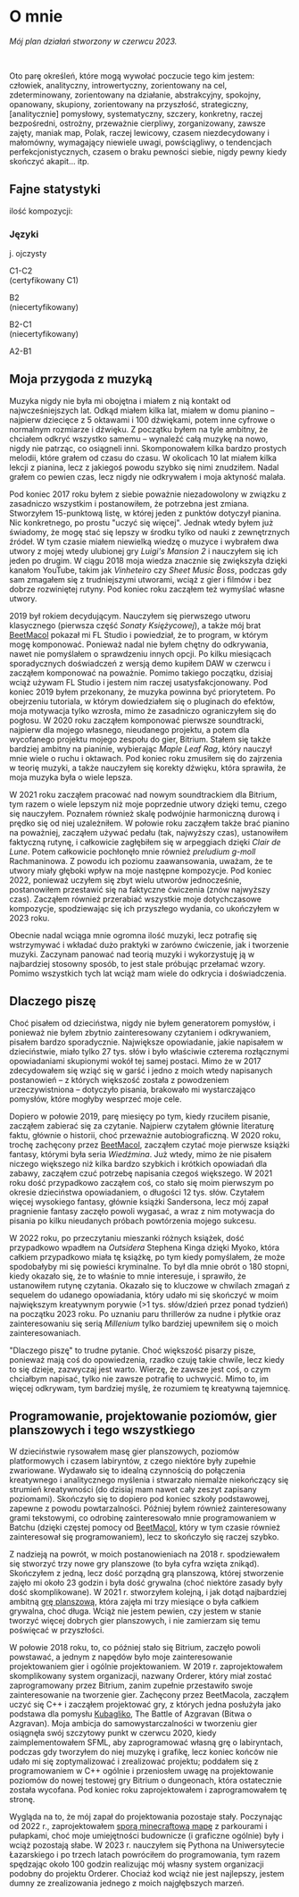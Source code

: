 <BackToOther></BackToOther>

# O mnie

<MdImage img="about3.png" alt="Plan of Actions – June 2023"></MdImage>

*Mój plan działań stworzony w czerwcu 2023.*

<br />

Oto parę określeń, które mogą wywołać poczucie tego kim jestem: człowiek, analityczny, introwertyczny, zorientowany na cel, zdeterminowany, zorientowany na działanie, abstrakcyjny, spokojny, opanowany, skupiony, zorientowany na przyszłość, strategiczny, [analitycznie] pomysłowy, systematyczny, szczery, konkretny, raczej bezpośredni, ostrożny, przeważnie cierpliwy, zorganizowany, zawsze zajęty, maniak map, Polak, raczej lewicowy, czasem niezdecydowany i małomówny, wymagający niewiele uwagi, powściągliwy, o tendencjach perfekcjonistycznych, czasem o braku pewności siebie, nigdy pewny kiedy skończyć akapit... itp.

## Fajne statystyki

ilość kompozycji:
<!-- time spent doing things -->

### Języki

<!-- <div class="flex flex-row space-x-1 gap-5"> -->

<div class="grid grid-cols-5 gap-2 mt-2 mb-4 ml-5 mr-5">

<div class="flex flex-col mx-auto text-center items-center text-main">

<MdImage img="lang/pl.png" height=50></MdImage>

<div>
j. ojczysty
</div>

</div>

<div class="flex flex-col mx-auto text-center items-center text-main">

<MdImage img="lang/en.png" height=50></MdImage>
<div>C1-C2</div>
<div>(certyfikowany C1)</div>

</div>

<div class="flex flex-col mx-auto text-center items-center text-main">

<MdImage img="lang/es.png" height=50></MdImage>
<div>B2</div>
<div>(niecertyfikowany)</div>

</div>

<div class="flex flex-col mx-auto text-center items-center text-main">

<MdImage img="lang/ru.png" height=50></MdImage>
<div>B2-C1</div>
<div>(niecertyfikowany)</div>

</div>

<div class="flex flex-col mx-auto text-center items-center text-main">

<MdImage img="lang/ua.png" height=50></MdImage>
<div>A2-B1</div>

</div>

</div>

## Moja przygoda z muzyką

Muzyka nigdy nie była mi obojętna i miałem z nią kontakt od najwcześniejszych lat. Odkąd miałem kilka lat, miałem w domu pianino – najpierw dziecięce z 5 oktawami i 100 dźwiękami, potem inne cyfrowe o normalnym rozmiarze i dźwięku. Z początku byłem na tyle ambitny, że chciałem odkryć wszystko samemu – wynaleźć całą muzykę na nowo, nigdy nie patrząc, co osiągneli inni. Skomponowałem kilka bardzo prostych melodii, które grałem od czasu do czasu. W okolicach 10 lat miałem kilka lekcji z pianina, lecz z jakiegoś powodu szybko się nimi znudziłem. Nadal grałem co pewien czas, lecz nigdy nie odkrywałem i moja aktyność malała.

Pod koniec 2017 roku byłem z siebie poważnie niezadowolony w związku z zasadniczo wszystkim i postanowiłem, że potrzebna jest zmiana. Stworzyłem 15-punktową listę, w której jeden z punktów dotyczył pianina. Nic konkretnego, po prostu "uczyć się więcej". Jednak wtedy byłem już świadomy, że mogę stać się lepszy w środku tylko od nauki z zewnętrznych źródeł. W tym czasie miałem niewielką wiedzę o muzyce i wybrałem dwa utwory z mojej wtedy ulubionej gry *Luigi's Mansion 2* i nauczyłem się ich jeden po drugim. W ciągu 2018 moja wiedza znacznie się zwiększyła dzięki kanałom YouTube, takim jak *Vinheteiro* czy *Sheet Music Boss*, podczas gdy sam zmagałem się z trudniejszymi utworami, wciąż z gier i filmów i bez dobrze rozwiniętej rutyny. Pod koniec roku zacząłem też wymyślać własne utwory.

2019 był rokiem decydującym. Nauczyłem się pierwszego utworu klasycznego (pierwsza część *Sonaty Księżycowej*), a także mój brat [BeetMacol](https://beetmacol.com) pokazał mi FL Studio i powiedział, że to program, w którym mogę komponować. Ponieważ nadal nie byłem chętny do odkrywania, nawet nie pomyślałem o sprawdzeniu innych opcji. Po kilku miesiącach sporadycznych doświadczeń z wersją demo kupiłem DAW w czerwcu i zacząłem komponować na poważnie. Pomimo takiego początku, dzisiaj wciąż używam FL Studio i jestem nim raczej usatysfakcjonowany. Pod koniec 2019 byłem przekonany, że muzyka powinna być priorytetem. Po obejrzeniu tutoriala, w którym dowiedziałem się o pluginach do efektów, moja motywacja tylko wzrosła, mimo że zasadniczo ograniczyłem się do pogłosu. W 2020 roku zacząłem komponować pierwsze soundtracki, najpierw dla mojego własnego, nieudanego projektu, a potem dla wycofanego projektu mojego zespołu do gier, Bitrium. Stałem się także bardziej ambitny na pianinie, wybierając *Maple Leaf Rag*, który nauczył mnie wiele o ruchu i oktawach. Pod koniec roku zmusiłem się do zajrzenia w teorię muzyki, a także nauczyłem się korekty dźwięku, która sprawiła, że moja muzyka była o wiele lepsza.

W 2021 roku zacząłem pracować nad nowym soundtrackiem dla Bitrium, tym razem o wiele lepszym niż moje poprzednie utwory dzięki temu, czego się nauczyłem. Poznałem również skalę podwójnie harmoniczną durową i prędko się od niej uzależniłem. W połowie roku zacząłem także brać pianino na poważniej, zacząłem używać pedału (tak, najwyższy czas), ustanowiłem faktyczną rutynę, i całkowicie zagłębiłem się w arpeggiach dzięki *Clair de Lune*. Potem całkowicie pochłonęło mnie również *preludium g-moll* Rachmaninowa. Z powodu ich poziomu zaawansowania, uważam, że te utwory miały głęboki wpływ na moje następne kompozycje. Pod koniec 2022, ponieważ uczyłem się zbyt wielu utworów jednocześnie, postanowiłem przestawić się na faktyczne ćwiczenia (znów najwyższy czas). Zacząłem również przerabiać wszystkie moje dotychczasowe kompozycje, spodziewając się ich przyszłego wydania, co ukończyłem w 2023 roku. 

Obecnie nadal wciąga mnie ogromna ilość muzyki, lecz potrafię się wstrzymywać i wkładać dużo praktyki w zarówno ćwiczenie, jak i tworzenie muzyki. Zaczynam panować nad teorią muzyki i wykorzystuję ją w najbardziej stosowny sposób, to jest stale próbując przełamać wzory. Pomimo wszystkich tych lat wciąż mam wiele do odkrycia i doświadczenia.

## Dlaczego piszę

Choć pisałem od dzieciństwa, nigdy nie byłem generatorem pomysłów, i ponieważ nie byłem zbytnio zainteresowany czytaniem i odkrywaniem, pisałem bardzo sporadycznie. Największe opowiadanie, jakie napisałem w dzieciństwie, miało tylko 27 tys. słów i było właściwie czterema rozłącznymi opowiadaniami skupionymi wokół tej samej postaci. Mimo że w 2017 zdecydowałem się wziąć się w garść i jedno z moich wtedy napisanych postanowień – z których większość została z powodzeniem urzeczywistniona – dotyczyło pisania, brakowało mi wystarczająco pomysłów, które mogłyby wesprzeć moje cele.

Dopiero w połowie 2019, parę miesięcy po tym, kiedy rzuciłem pisanie, zacząłem zabierać się za czytanie. Najpierw czytałem głównie literaturę faktu, głównie o historii, choć przeważnie autobiograficzną. W 2020 roku, trochę zachęcony przez [BeetMacol](https://beetmacol.com), zacząłem czytać moje pierwsze książki fantasy, którymi była seria *Wiedźmina*. Już wtedy, mimo że nie pisałem niczego większego niż kilka bardzo szybkich i krótkich opowiadań dla zabawy, zacząłem czuć potrzebę napisania czegoś większego. W 2021 roku dość przypadkowo zacząłem coś, co stało się moim pierwszym po okresie dzieciństwa opowiadaniem, o długości 12 tys. słów. Czytałem więcej wysokiego fantasy, głównie książki Sandersona, lecz mój zapał pragnienie fantasy zaczęło powoli wygasać, a wraz z nim motywacja do pisania po kilku nieudanych próbach powtórzenia mojego sukcesu.

W 2022 roku, po przeczytaniu mieszanki różnych książek, dość przypadkowo wpadłem na *Outsidera* Stephena Kinga dzięki Myoko, która całkiem przypadkowo miała tę książkę, po tym kiedy pomyślałem, że może spodobałyby mi się powieści kryminalne. To był dla mnie obrót o 180 stopni, kiedy okazało się, że to właśnie to mnie interesuje, i sprawiło, że ustanowiłem rutynę czytania. Okazało się to kluczowe w chwilach zmagań z sequelem do udanego opowiadania, który udało mi się skończyć w moim największym kreatywnym porywie (>1 tys. słów/dzień przez ponad tydzień) na początku 2023 roku. Po uznaniu paru thrillerów za nudne i płytkie oraz zainteresowaniu się serią *Millenium* tylko bardziej upewniłem się o moich zainteresowaniach.

"Dlaczego piszę" to trudne pytanie. Choć większość pisarzy pisze, ponieważ mają coś do opowiedzenia, rzadko czuję takie chwile, lecz kiedy to się dzieje, zazwyczaj jest warto. Wierzę, że zawsze jest coś, o czym chciałbym napisać, tylko nie zawsze potrafię to uchwycić. Mimo to, im więcej odkrywam, tym bardziej myślę, że rozumiem tę kreatywną tajemnicę.

## Programowanie, projektowanie poziomów, gier planszowych i tego wszystkiego

W dzieciństwie rysowałem masę gier planszowych, poziomów platformowych i czasem labiryntów, z czego niektóre były zupełnie zwariowane. Wydawało się to idealną czynnością do połączenia kreatywnego i analitycznego myślenia i stwarzało niemalże niekończący się strumień kreatywności (do dzisiaj mam nawet cały zeszyt zapisany poziomami). Skończyło się to dopiero pod koniec szkoły podstawowej, zapewne z powodu powtarzalności. Później byłem również zainteresowany grami tekstowymi, co odrobinę zainteresowało mnie programowaniem w Batchu (dzięki częstej pomocy od [BeetMacol](https://beetmacol.com), który w tym czasie również zainteresował się programowaniem), lecz to skończyło się raczej szybko.

Z nadzieją na powrót, w moich postanowieniach na 2018 r. spodziewałem się stworzyć trzy nowe gry planszowe (to była cyfra wzięta znikąd). Skończyłem z jedną, lecz dość porządną grą planszową, której stworzenie zajęło mi około 23 godzin i była dość grywalna (choć niektóre zasady były dość skomplikowane). W 2021 r. stworzyłem kolejną, i jak dotąd najbardziej ambitną [grę planszową](../other/łowcy-niebios), która zajęła mi trzy miesiące o była całkiem grywalna, choć długa. Wciąż nie jestem pewien, czy jestem w stanie tworzyć więcej dobrych gier planszowych, i nie zamierzam się temu poświęcać w przyszłości.

W połowie 2018 roku, to, co później stało się Bitrium, zaczęło powoli powstawać, a jednym z napędów było moje zainteresowanie projektowaniem gier i ogólnie projektowaniem. W 2019 r. zaprojektowałem skomplikowany system organizacji, nazwany Orderer, który miał zostać zaprogramowany przez Bitrium, zanim zupełnie przestawiło swoje zainteresowanie na tworzenie gier. Zachęcony przez BeetMacola, zacząłem uczyć się C++ i zacząłem projektować gry, z których jedna posłużyła jako podstawa dla pomysłu [Kubagliko](https://glikopl.github.io/), The Battle of Azgravan (Bitwa o Azgravan). Moja ambicja do samowystarczalności w tworzeniu gier osiągnęła swój szczytowy punkt w czerwcu 2020, kiedy zaimplementowałem SFML, aby zaprogramować własną grę o labiryntach, podczas gdy tworzyłem do niej muzykę i grafikę, lecz koniec końców nie udało mi się zoptymalizować i zrealizować projektu; poddałem się z programowaniem w C++ ogólnie i przeniosłem uwagę na projektowanie poziomów do nowej testowej gry Bitrium o dungeonach, która ostatecznie została wycofana. Pod koniec roku zaprojektowałem i zaprogramowałem tę stronę.

Wygląda na to, że mój zapał do projektowania pozostaje stały. Poczynając od 2022 r., zaprojektowałem [sporą minecraftową mapę](../other/danaikor) z parkourami i pułapkami, choć moje umiejętności budownicze (i graficzne ogólnie) były i wciąż pozostają słabe. W 2023 r. nauczyłem się Pythona na Uniwersytecie Łazarskiego i po trzech latach powróciłem do programowania, tym razem spędzając około 100 godzin realizując mój własny system organizacji podobny do projektu Orderer. Chociaż kod wciąż nie jest najlepszy, jestem dumny ze zrealizowania jednego z moich najgłębszych marzeń.

<br />

<MdImage img="NGVHQ.png" height=500></MdImage>
